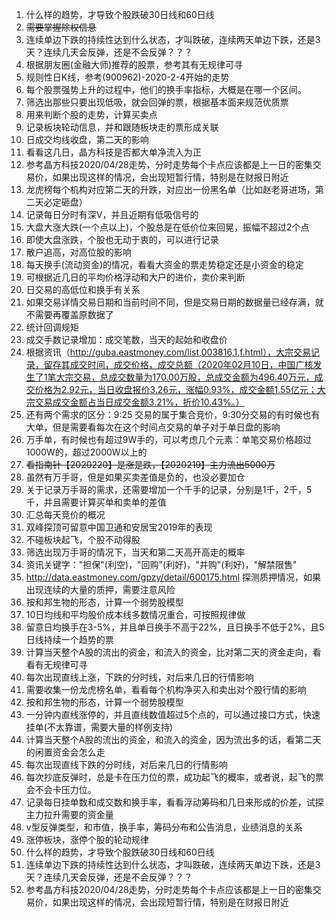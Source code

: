 1. 什么样的趋势，才导致个股跌破30日线和60日线
2. ~~需要掌握除权信息~~
3. 连续单边下跌的持续性达到什么状态，才叫跌破，连续两天单边下跌，还是3天？连续几天会反弹，还是不会反弹？？？
4. 根据朋友圈(金融大师)推荐的股票，参考其有无规律可寻
5. 规则性日K线，参考(900962)-2020-2-4开始的走势
6. 每个股票强势上升的过程中，他们的换手率指标，大概是在哪一个区间。
7. 筛选出那些只要出现低吸，就会回弹的票，根据基本面来规范优质票
8. 用来判断个股的走势，计算买卖点
9. 记录板块轮动信息，并和跟随板块走的票形成关联
10. 日成交均线收盘，第二天的影响
11. 看看这几日，晶方科技是否都大单净流入为正
12. 参考晶方科技2020/04/28走势，分时走势每个卡点应该都是上一日的密集交易价，如果出现这样的情况，会出现短暂行情，特别是在财报日附近
13. 龙虎榜每个机构对应第二天的升跌，对应出一份黑名单（比如赵老哥进场，第二天必定砸盘）
15. 记录每日分时有深V，并且近期有低吸信号的
16. 大盘大涨大跌(一个点以上)，个股总是在低价位来回晃，振幅不超过2个点
17. 即使大盘涨跌，个股也无动于衷的，可以进行记录
18. 散户追高，对高位股的影响
19. 每天换手(流动资金)的情况，看看大资金的票走势稳定还是小资金的稳定
20. 可根据近几日的平均价格浮动和大户的进价，卖价来判断
21. 日交易的高低位和换手有关系
22. 如果交易详情交易日期和当前时间不同，但是交易日期的数据量已经存满，就不需要再覆盖原数据了
24. 统计回调规矩
25. 成交手数记录增加：成交笔数，当天的起始和收盘价
26. 根据资讯（http://guba.eastmoney.com/list,003816,1,f.html），大宗交易记录，留存其成交时间，成交价格，成交总额（2020年02月10日，中国广核发生了1笔大宗交易，总成交数量为170.00万股，总成交金额为496.40万元，成交价格为2.92元，当日收盘报价3.26元，涨幅0.93%，成交金额1.55亿元；大宗交易成交金额占当日成交金额3.21%，折价10.43%。）
27. 还有两个需求的区分：9:25 交易的属于集合竞价，9:30分交易的有时候也有大单，但是需要看每次在这个时间点交易的单子对于单日盘的影响
28. 万手单，有时候也有超过9W手的，可以考虑几个元素：单笔交易价格超过1000W的，超过2000W以上的
29. ~~看指南针【2020220】是涨是跌，【2020219】主力流出5000万~~
20. 虽然有万手哥，但是如果买卖差值是负的，也没必要加仓
21. 关于记录万手哥的需求，还需要增加一个千手的记录，分别是1千，2千，5千，并且需要计算买单和卖单的差值
22. 汇总每天竞价的概况
23. 双峰探顶可留意中国卫通和安居宝2019年的表现
24. 不碰板块起飞，个股不动得股
25. 筛选出现万手哥的情况下，当天和第二天高开高走的概率
26. 资讯关键字："担保"(利空)，"回购"(利好)，"并购"(利好)，"解禁限售"
27. http://data.eastmoney.com/gpzy/detail/600175.html 探测质押情况，如果出现连续的大量的质押，需要注意风险
28. 按和邦生物的形态，计算一个弱势股模型
29. 10日均线和平均股价成本线多数情况重合，可按照规律做
30. 留意日均换手在3-5%，并且单日换手不高于22%，且日换手不低于2%，且5日线持续一个趋势的票
31. 计算当天整个A股的流出的资金，和流入的资金，比对第二天的资金走向，看看有无规律可寻
32. 每次出现直线上涨，下跌的分时线，对后来几日的行情影响
33. 需要收集一份龙虎榜名单，看看每个机构净买入和卖出对个股行情的影响
26. 按和邦生物的形态，计算一个弱势股模型
27. 一分钟内直线涨停的，并且直线数值超过5个点的，可以通过接口方式，快速挂单(不太靠谱，需要大量的样例支持)
31. 计算当天整个A股的流出的资金，和流入的资金，因为流出多的话，看第二天的闲置资金会怎么走
33. 每次出现直线下跌的分时线，对后来几日的行情影响
34. 每次抄底反弹时，总是卡在压力位的票，成功起飞的概率，或者说，起飞的票会不会卡压力位。
35. 记录每日挂单数和成交数和换手率，看看浮动筹码和几日来形成的价差，试探主力拉升需要的资金量
36. v型反弹类型，和市值，换手率，筹码分布和公告消息，业绩消息的关系
37. 涨停板块，涨停个股的轮动规律
38. 什么样的趋势，才导致个股跌破30日线和60日线
39. 连续单边下跌的持续性达到什么状态，才叫跌破，连续两天单边下跌，还是3天？连续几天会反弹，还是不会反弹？？？
40. 参考晶方科技2020/04/28走势，分时走势每个卡点应该都是上一日的密集交易价，如果出现这样的情况，会出现短暂行情，特别是在财报日附近